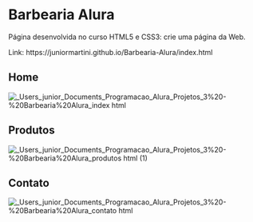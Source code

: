 <h1>Barbearia Alura</h1>
<p>Página desenvolvida no curso HTML5 e CSS3: crie uma página da Web.</p>

<p> Link: https://juniormartini.github.io/Barbearia-Alura/index.html</p>

<h2> Home </h2>

![_Users_junior_Documents_Programacao_Alura_Projetos_3%20-%20Barbearia%20Alura_index html](https://user-images.githubusercontent.com/116317572/204172261-e11f5ce8-4195-4ed0-b66a-2c65c316cf05.png)

<h2> Produtos </h2>

![_Users_junior_Documents_Programacao_Alura_Projetos_3%20-%20Barbearia%20Alura_produtos html (1)](https://user-images.githubusercontent.com/116317572/204172281-b07df5fe-f7c6-4ff6-98a3-6fb4eb9b7821.png)

<h2> Contato </h2>

![_Users_junior_Documents_Programacao_Alura_Projetos_3%20-%20Barbearia%20Alura_contato html](https://user-images.githubusercontent.com/116317572/204172298-31c3157d-df48-4d8b-91c4-2ed48efecdc0.png)
